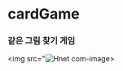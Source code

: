 # cardGame

### 같은 그림 찾기 게임

<img src="![Hnet com-image](https://user-images.githubusercontent.com/65644373/144002956-6f786dea-eeca-4333-be52-ef9f73a453f0.gif")>
